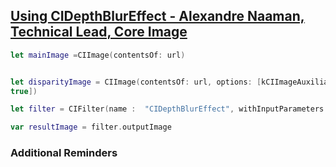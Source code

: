 

## [Using CIDepthBlurEffect - Alexandre Naaman, Technical Lead, Core Image](cidepthblureffect.md)


```swift
let mainImage =CIImage(contentsOf: url)


let disparityImage = CIImage(contentsOf: url, options: [kCIImageAuxiliaryDisparity
true])

let filter = CIFilter(name :  "CIDepthBlurEffect", withInputParameters: [])

var resultImage = filter.outputImage


```

### Additional Reminders
